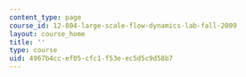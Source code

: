 ```yaml
---
content_type: page
course_id: 12-804-large-scale-flow-dynamics-lab-fall-2009
layout: course_home
title: ''
type: course
uid: 4967b4cc-ef05-cfc1-f53e-ec5d5c9d58b7
---
```

